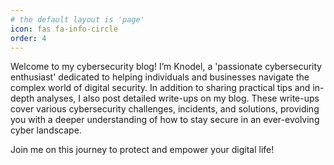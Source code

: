 ```yaml
---
# the default layout is 'page'
icon: fas fa-info-circle
order: 4
---
```


Welcome to my cybersecurity blog! I’m Knodel, a 'passionate cybersecurity enthusiast' dedicated to helping individuals and businesses navigate the complex world of digital security. In addition to sharing practical tips and in-depth analyses, I also post detailed write-ups on my blog. These write-ups cover various cybersecurity challenges, incidents, and solutions, providing you with a deeper understanding of how to stay secure in an ever-evolving cyber landscape.

Join me on this journey to protect and empower your digital life!

